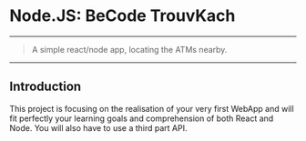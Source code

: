 # Node.JS: BeCode TrouvKach
***
> A simple react/node app, locating the ATMs nearby.

* * *


## Introduction

This project is focusing on the realisation of your very first WebApp and will fit perfectly your learning goals and comprehension of both React and Node. You will also have to use a third part API. 
